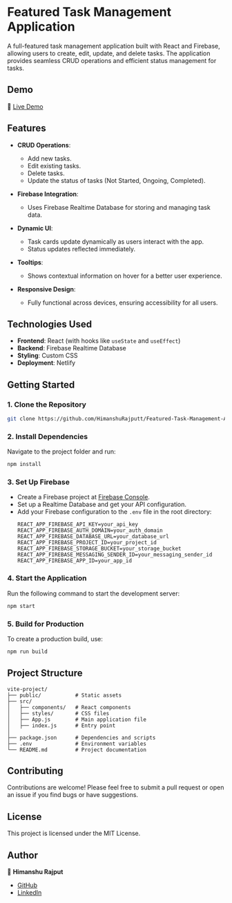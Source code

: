 
# **Featured Task Management Application**  

A full-featured task management application built with React and Firebase, allowing users to create, edit, update, and delete tasks. The application provides seamless CRUD operations and efficient status management for tasks.  

## **Demo**  
🚀 [Live Demo](https://astonishing-griffin-a1bf80.netlify.app/)  

## **Features**  
- **CRUD Operations**:  
  - Add new tasks.  
  - Edit existing tasks.  
  - Delete tasks.  
  - Update the status of tasks (Not Started, Ongoing, Completed).  

- **Firebase Integration**:  
  - Uses Firebase Realtime Database for storing and managing task data.  

- **Dynamic UI**:  
  - Task cards update dynamically as users interact with the app.  
  - Status updates reflected immediately.  

- **Tooltips**:  
  - Shows contextual information on hover for a better user experience.  

- **Responsive Design**:  
  - Fully functional across devices, ensuring accessibility for all users.  

## **Technologies Used**  
- **Frontend**: React (with hooks like `useState` and `useEffect`)  
- **Backend**: Firebase Realtime Database  
- **Styling**: Custom CSS  
- **Deployment**: Netlify  

## **Getting Started**  

### **1. Clone the Repository**  
```bash  
git clone https://github.com/HimanshuRajputt/Featured-Task-Management-Application-/tree/main/vite-project  
```  

### **2. Install Dependencies**  
Navigate to the project folder and run:  
```bash  
npm install  
```  

### **3. Set Up Firebase**  
- Create a Firebase project at [Firebase Console](https://console.firebase.google.com/).  
- Set up a Realtime Database and get your API configuration.  
- Add your Firebase configuration to the `.env` file in the root directory:  
  ```env  
  REACT_APP_FIREBASE_API_KEY=your_api_key  
  REACT_APP_FIREBASE_AUTH_DOMAIN=your_auth_domain  
  REACT_APP_FIREBASE_DATABASE_URL=your_database_url  
  REACT_APP_FIREBASE_PROJECT_ID=your_project_id  
  REACT_APP_FIREBASE_STORAGE_BUCKET=your_storage_bucket  
  REACT_APP_FIREBASE_MESSAGING_SENDER_ID=your_messaging_sender_id  
  REACT_APP_FIREBASE_APP_ID=your_app_id  
  ```  

### **4. Start the Application**  
Run the following command to start the development server:  
```bash  
npm start  
```  

### **5. Build for Production**  
To create a production build, use:  
```bash  
npm run build  
```  

## **Project Structure**  
```plaintext  
vite-project/  
├── public/           # Static assets  
├── src/  
│   ├── components/   # React components  
│   ├── styles/       # CSS files  
│   ├── App.js        # Main application file  
│   ├── index.js      # Entry point  
│   
├── package.json      # Dependencies and scripts  
├── .env              # Environment variables  
└── README.md         # Project documentation  
```  

## **Contributing**  
Contributions are welcome! Please feel free to submit a pull request or open an issue if you find bugs or have suggestions.  

## **License**  
This project is licensed under the MIT License.  

## **Author**  
👤 **Himanshu Rajput**  
- [GitHub](https://github.com/HimanshuRajputt)  
- [LinkedIn](www.linkedin.com/in/himanshurajput-00796a322)  
